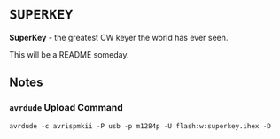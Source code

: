# `SUPERKEY`

**SuperKey** - the greatest CW keyer the world has ever seen.

This will be a README someday.

## Notes

### `avrdude` Upload Command

```
avrdude -c avrispmkii -P usb -p m1284p -U flash:w:superkey.ihex -D
```
